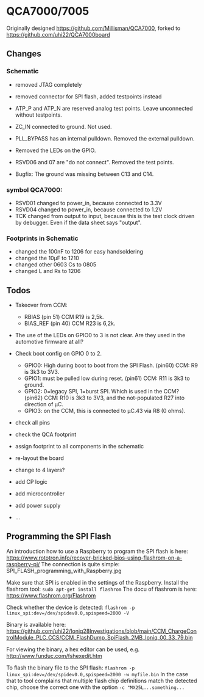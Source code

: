 # QCA7000/7005

Originally designed https://github.com/Millisman/QCA7000, forked to https://github.com/uhi22/QCA7000board

## Changes

### Schematic
- removed JTAG completely
- removed connector for SPI flash, added testpoints instead

- ATP_P and ATP_N are reserved analog test points. Leave unconnected without testpoints.
- ZC_IN connected to ground. Not used.
- PLL_BYPASS has an internal pulldown. Removed the external pulldown.
- Removed the LEDs on the GPIO.
- RSVD06 and 07 are "do not connect". Removed the test points.
- Bugfix: The ground was missing between C13 and C14.

### symbol QCA7000:
 - RSVD01 changed to power_in, because connected to 3.3V
 - RSVD04 changed to power_in, because connected to 1.2V
 - TCK changed from output to input, because this is the test clock driven by debugger. Even if the data sheet says "output".
 
### Footprints in Schematic

- changed the 100nF to 1206 for easy handsoldering
- changed the 10µF to 1210
- changed other 0603 Cs to 0805
- changed L and Rs to 1206



## Todos

- Takeover from CCM:
   - RBIAS (pin 51) CCM R19 is 2,5k.
   - BIAS_REF (pin 40) CCM R23 is 6,2k.
- The use of the LEDs on GPIO0 to 3 is not clear. Are they used in the automotive firmware at all?
- Check boot config on GPIO 0 to 2.
    - GPIO0: High during boot to boot from the SPI Flash. (pin60) CCM: R9 is 3k3 to 3V3.
    - GPIO1: must be pulled low during reset. (pin61) CCM: R11 is 3k3 to ground.
    - GPIO2: 0=legacy SPI, 1=burst SPI. Which is used in the CCM? (pin62) CCM: R10 is 3k3 to 3V3, and the not-populated R27 into direction of µC.
    - GPIO3: on the CCM, this is connected to µC.43 via R8 (0 ohms).

- check all pins
- check the QCA footprint
- assign footprint to all components in the schematic
- re-layout the board
- change to 4 layers?
- add CP logic
- add microcontroller
- add power supply
- ...

## Programming the SPI Flash

An introduction how to use a Raspberry to program the SPI flash is here:
https://www.rototron.info/recover-bricked-bios-using-flashrom-on-a-raspberry-pi/
The connection is quite simple: SPI_FLASH_programming_with_Raspberry.jpg

Make sure that SPI is enabled in the settings of the Raspberry.
Install the flashrom tool: `sudo apt-get install flashrom`
The docu of flashrom is here: https://www.flashrom.org/Flashrom

Check whether the device is detected: `flashrom -p linux_spi:dev=/dev/spidev0.0,spispeed=2000 -V`

Binary is available here: https://github.com/uhi22/Ioniq28Investigations/blob/main/CCM_ChargeControlModule_PLC_CCS/CCM_FlashDump_SpiFlash_2MB_Ioniq_00_33_79.bin

For viewing the binary, a hex editor can be used, e.g. http://www.funduc.com/fshexedit.htm

To flash the binary file to the SPI flash: `flashrom -p linux_spi:dev=/dev/spidev0.0,spispeed=2000 -w myfile.bin` In the case that to tool complains that multiple flash chip definitions match the detected chip, choose the correct one with the option `-c "MX25L...something...`
